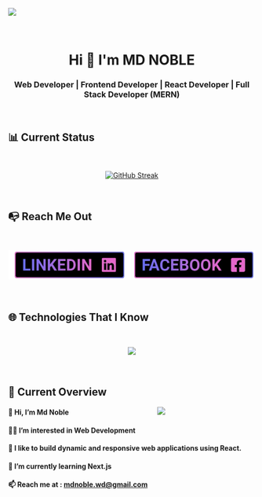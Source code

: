 <a href="https://www.facebook.com/noblerzs"><img  src="https://raw.githubusercontent.com/mdnoble1/mdnoble1/main/assets/banner/nobleGithubBanner.gif"></a></p>


<!-- ## 👨‍💻 About Me



### Hey, I'm Md Noble, a passionate web developer with a love for building immersive and responsive web applications

### My goal is to make a positive impact in the world of web development.

<br /> -->

<br />
<h1 align="center">Hi 👋 I'm MD NOBLE</h1>
<h3 align="center">Web Developer | Frontend Developer | React Developer | Full Stack Developer (MERN)</h3>
<br />

## 📊 Current Status

<br />

<p align="center"><a href="https://git.io/streak-stats"><img width="70%" src="https://github-readme-streak-stats.herokuapp.com?user=mdnoble1&theme=react&hide_border=true&background=0d1117&stroke=0D1117&fire=CB6CE6&sideLabels=5868E7&currStreakNum=CB6CE6&ring=CB6CE6&currStreakLabel=CB6CE6&sideNums=5868E7" alt="GitHub Streak" /></a></p>

<!-- <p align="center"><img src="https://github-readme-streak-stats.herokuapp.com?user=mdnoble1&theme=burnt-neon&hide_border=true&border_radius=0" alt="GitHub Streak" /></p> -->

<br />


## 📭 Reach Me Out

<br />

<p align="center"><a href="https://www.linkedin.com/in/mdnoble1"><img height="60" src="https://raw.githubusercontent.com/mdnoble1/mdnoble1/main/assets/buttons/linkedin.png"></a>
<a href="https://www.facebook.com/noblerzs"><img height="60" src="https://raw.githubusercontent.com/mdnoble1/mdnoble1/main/assets/buttons/facebook.png"></a></p>

<br />

## 🌐 Technologies That I Know

<br />

<p align="center">
  <a href="https://skillicons.dev">
    <img src="https://skillicons.dev/icons?i=html,css,tailwind,bootstrap,js,react,nodejs,express,mongo,firebase,git,figma&perline=6" />
  </a>
</p>

<br />

## 👀 Current Overview

<div>
<a href="https://www.facebook.com/noblerzs"><img align="right" src="https://raw.githubusercontent.com/mdnoble1/mdnoble1/main/assets/gif/octodex.gif" width="200"/></a>
</div>

#### 👋 Hi, I’m Md Noble

#### 👨‍💻 I’m interested in Web Development

#### 🤵 I like to build dynamic and responsive web applications using React.

#### 🌱 I’m currently learning Next.js

#### 📫 Reach me at : mdnoble.wd@gmail.com
